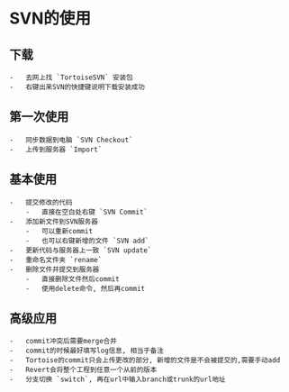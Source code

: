 # SVN的使用
## 下载
    -   去网上找 `TortoiseSVN` 安装包
    -   右键出来SVN的快捷键说明下载安装成功

## 第一次使用
    -   同步数据到电脑 `SVN Checkout`
    -   上传到服务器 `Import`
    
## 基本使用
    -   提交修改的代码
        -   直接在空白处右键 `SVN Commit` 
    -   添加新文件到SVN服务器
        -   可以重新commit
        -   也可以右键新增的文件 `SVN add`
    -   更新代码与服务器上一致 `SVN update`
    -   重命名文件夹 `rename`
    -   删除文件并提交到服务器
        -   直接删除文件然后commit
        -   使用delete命令, 然后再commit

## 高级应用
    -   commit冲突后需要merge合并
    -   commit的时候最好填写log信息, 相当于备注
    -   Tortoise的commit只会上传更改的部分, 新增的文件是不会被提交的,需要手动add
    -   Revert会将整个工程到任意一个从前的版本
    -   分支切换 `switch`, 再在url中输入branch或trunk的url地址
    